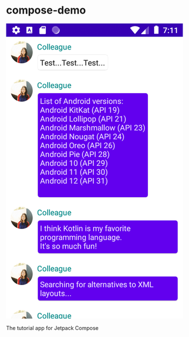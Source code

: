 # compose-demo

![Screenshot of the Jetpack Compose demo app](screenshot.png)

The tutorial app for Jetpack Compose
